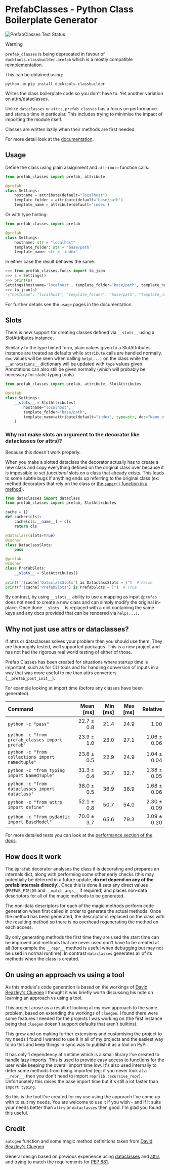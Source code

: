 # PrefabClasses - Python Class Boilerplate Generator  #
![PrefabClasses Test Status](https://github.com/DavidCEllis/PrefabClasses/actions/workflows/auto_test.yml/badge.svg?branch=main)

> [!WARNING] 
> `prefab_classes` is being deprecated in favour of 
> `ducktools.classbuilder.prefab` which is a mostly compatible
> reimplementation.
> 
> This can be obtained using:
> 
> `python -m pip install ducktools-classbuilder`

Writes the class boilerplate code so you don't have to. 
Yet another variation on attrs/dataclasses.

Unlike `dataclasses` or `attrs`, `prefab_classes` has a
focus on performance and startup time in particular.
This includes trying to minimise the impact of importing
the module itself.

Classes are written lazily when their methods are first needed.

For more detail look at the [documentation](https://prefabclasses.readthedocs.io).

## Usage ##

Define the class using plain assignment and `attribute` function calls:

```python
from prefab_classes import prefab, attribute

@prefab
class Settings:
    hostname = attribute(default="localhost")
    template_folder = attribute(default='base/path')
    template_name = attribute(default='index')
```

Or with type hinting:

```python
from prefab_classes import prefab

@prefab
class Settings:
    hostname: str = "localhost"
    template_folder: str = 'base/path'
    template_name: str = 'index'
```

In either case the result behaves the same.

```python
>>> from prefab_classes.funcs import to_json
>>> s = Settings()
>>> print(s)
Settings(hostname='localhost', template_folder='base/path', template_name='index')
>>> to_json(s)
'{"hostname": "localhost", "template_folder": "base/path", "template_name": "index"}'
```

For further details see the `usage` pages in the documentation.

## Slots ##

There is new support for creating classes defined via `__slots__` using a SlotAttributes instance.

Similarly to the type hinted form, plain values given to a SlotAttributes instance are treated as defaults
while `attribute` calls are handled normally. `doc` values will be seen when calling `help(...)` on the class
while the `__annotations__` dictionary will be updated with `type` values given. Annotations can also still
be given normally (which will probably be necessary for static typing tools).

```python
from prefab_classes import prefab, attribute, SlotAttributes

@prefab
class Settings:
    __slots__ = SlotAttributes(
        hostname="localhost",
        template_folder="base/path",
        template_name=attribute(default="index", type=str, doc="Name of the template"),
    )
```

### Why not make slots an argument to the decorator like dataclasses (or attrs)? ###

Because this doesn't work properly.

When you make a slotted dataclass the decorator actually has to create a new class and copy everything defined
on the original class over because it is impossible to set *functional* slots on a class that already exists.
This leads to some subtle bugs if anything ends up referring to the original class
(ex: method decorators that rely on the class or [the `super()` function in a method](https://github.com/python/cpython/pull/111538)).

```python
from dataclasses import dataclass
from prefab_classes import prefab, SlotAttributes

cache = {}
def cacher(cls):
    cache[cls.__name__] = cls
    return cls

@dataclass(slots=True)
@cacher
class DataclassSlots:
    pass

@prefab
@cacher
class PrefabSlots:
    __slots__ = SlotAttributes()
    
print(f"{cache['DataclassSlots'] is DataclassSlots = }")  # False
print(f"{cache['PrefabSlots'] is PrefabSlots = }")  # True
```

By contrast, by using `__slots__` ability to use a mapping as input `@prefab` does not need to create a new
class and can simply modify the original in-place. Once done `__slots__` is replaced with a dict containing
the same keys and any docs provided that can be rendered via `help(...)`.

## Why not just use attrs or dataclasses? ##

If attrs or dataclasses solves your problem then you should use them.
They are thoroughly tested, well supported packages. This is a new
project and has not had the rigorous real world testing of either
of those.

Prefab Classes has been created for situations where startup time is important, 
such as for CLI tools and for handling conversion of inputs in a way that
was more useful to me than attrs converters (`__prefab_post_init__`).

For example looking at import time (before any classes have been generated).

| Command | Mean [ms] | Min [ms] | Max [ms] | Relative |
|:---|---:|---:|---:|---:|
| `python -c "pass"` | 22.7 ± 0.8 | 21.4 | 24.9 | 1.00 |
| `python -c "from prefab_classes import prefab"` | 23.9 ± 1.0 | 23.0 | 27.1 | 1.06 ± 0.06 |
| `python -c "from collections import namedtuple"` | 23.6 ± 0.5 | 22.9 | 24.9 | 1.04 ± 0.04 |
| `python -c "from typing import NamedTuple"` | 31.3 ± 0.4 | 30.7 | 32.7 | 1.38 ± 0.05 |
| `python -c "from dataclasses import dataclass"` | 38.0 ± 0.5 | 36.9 | 38.9 | 1.68 ± 0.06 |
| `python -c "from attrs import define"` | 52.1 ± 0.8 | 50.7 | 54.0 | 2.30 ± 0.09 |
| `python -c "from pydantic import BaseModel"` | 70.0 ± 3.7 | 65.6 | 79.3 | 3.09 ± 0.20 |



For more detailed tests you can look at the
[performance section of the docs](https://prefabclasses.readthedocs.io/en/latest/extra/performance_tests.html).

## How does it work ##

The `@prefab` decorator analyses the class it is decorating and prepares an internals dict, along
with performing some other early checks (this may potentially be deferred in a future update,
**do not depend on any of the prefab internals directly**). Once this is done it sets any direct
values (`PREFAB_FIELDS` and `__match_args__` if required) and places non-data descriptors for
all of the magic methods to be generated.

The non-data descriptors for each of the magic methods perform code generation when first called
in order to generate the actual methods. Once the method has been generated, the descriptor is 
replaced on the class with the resulting method so there is no overhead regenerating the method
on each access. 

By only generating methods the first time they are used the start time can be
improved and methods that are never used don't have to be created at all (for example the 
`__repr__` method is useful when debugging but may not be used in normal runtime). In contrast
`dataclasses` generates all of its methods when the class is created.

## On using an approach vs using a tool ##

As this module's code generation is based on the workings of [David Beazley's Cluegen](https://github.com/dabeaz/cluegen)
I thought it was briefly worth discussing his note on learning an approach vs using a tool.

This project arose as a result of looking at my own approach to the same problem, based on
extending the workings of `cluegen`. I found there were some features I needed for 
the projects I was working on (the first instance being that `cluegen` doesn't support 
defaults that aren't builtins). 

This grew and on making further extensions and customising the project to my needs I found 
I wanted to use it in all of my projects and the easiest way to do this and keep things 
in sync was to publish it as a tool on PyPI.

It has only 1 dependency at runtime which is a small library I've created to handle lazy 
imports. This is used to provide easy access to functions for the user while keeping the
overall import time low. It's also used internally to defer some methods from being imported
(eg: if you never look at a `__repr__`, then you don't need to import `reprlib.recursive_repr`).
Unfortunately this raises the base import time but it's still a lot faster than `import typing`.

So this is the tool I've created for my use using the approach I've come up with to suit my needs.
You are welcome to use it if you wish - and if it suits your needs better than `attrs` or 
`dataclasses` then good. I'm glad you found this useful.

## Credit ##

`autogen` function and some magic method definitions taken from 
[David Beazley's Cluegen](https://github.com/dabeaz/cluegen)

General design based on previous experience using
[dataclasses](https://docs.python.org/3/library/dataclasses.html)
and [attrs](https://www.attrs.org/en/stable/) and trying to match the 
requirements for [PEP 681](https://peps.python.org/pep-0681/).
